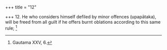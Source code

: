 +++
title = "12"

+++
12. He who considers himself defiled by minor offences (upapātaka), will be freed from all guilt if he offers burnt oblations according to this same rule; [^5] 


[^5]:  Gautama XXV, 6.
